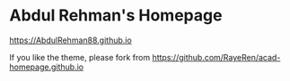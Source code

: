 # Abdul Rehman's Homepage
https://AbdulRehman88.github.io


If you like the theme, please fork from https://github.com/RayeRen/acad-homepage.github.io

